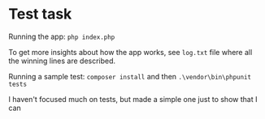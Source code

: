 # Test task
Running the app: `php index.php`

To get more insights about how the app works, see `log.txt` file where all the winning lines are described.

Running a sample test: 
`composer install` and then `.\vendor\bin\phpunit tests`

I haven't focused much on tests, but made a simple one just to show that I can